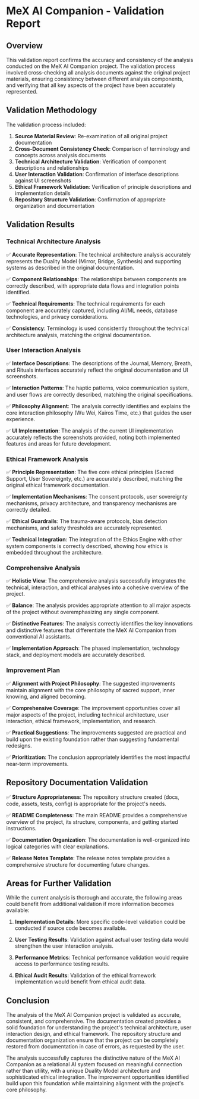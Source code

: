 # MeX AI Companion - Validation Report

## Overview

This validation report confirms the accuracy and consistency of the analysis conducted on the MeX AI Companion project. The validation process involved cross-checking all analysis documents against the original project materials, ensuring consistency between different analysis components, and verifying that all key aspects of the project have been accurately represented.

## Validation Methodology

The validation process included:

1. **Source Material Review**: Re-examination of all original project documentation
2. **Cross-Document Consistency Check**: Comparison of terminology and concepts across analysis documents
3. **Technical Architecture Validation**: Verification of component descriptions and relationships
4. **User Interaction Validation**: Confirmation of interface descriptions against UI screenshots
5. **Ethical Framework Validation**: Verification of principle descriptions and implementation details
6. **Repository Structure Validation**: Confirmation of appropriate organization and documentation

## Validation Results

### Technical Architecture Analysis

✅ **Accurate Representation**: The technical architecture analysis accurately represents the Duality Model (Mirror, Bridge, Synthesis) and supporting systems as described in the original documentation.

✅ **Component Relationships**: The relationships between components are correctly described, with appropriate data flows and integration points identified.

✅ **Technical Requirements**: The technical requirements for each component are accurately captured, including AI/ML needs, database technologies, and privacy considerations.

✅ **Consistency**: Terminology is used consistently throughout the technical architecture analysis, matching the original documentation.

### User Interaction Analysis

✅ **Interface Descriptions**: The descriptions of the Journal, Memory, Breath, and Rituals interfaces accurately reflect the original documentation and UI screenshots.

✅ **Interaction Patterns**: The haptic patterns, voice communication system, and user flows are correctly described, matching the original specifications.

✅ **Philosophy Alignment**: The analysis correctly identifies and explains the core interaction philosophy (Wu Wei, Kairos Time, etc.) that guides the user experience.

✅ **UI Implementation**: The analysis of the current UI implementation accurately reflects the screenshots provided, noting both implemented features and areas for future development.

### Ethical Framework Analysis

✅ **Principle Representation**: The five core ethical principles (Sacred Support, User Sovereignty, etc.) are accurately described, matching the original ethical framework documentation.

✅ **Implementation Mechanisms**: The consent protocols, user sovereignty mechanisms, privacy architecture, and transparency mechanisms are correctly detailed.

✅ **Ethical Guardrails**: The trauma-aware protocols, bias detection mechanisms, and safety thresholds are accurately represented.

✅ **Technical Integration**: The integration of the Ethics Engine with other system components is correctly described, showing how ethics is embedded throughout the architecture.

### Comprehensive Analysis

✅ **Holistic View**: The comprehensive analysis successfully integrates the technical, interaction, and ethical analyses into a cohesive overview of the project.

✅ **Balance**: The analysis provides appropriate attention to all major aspects of the project without overemphasizing any single component.

✅ **Distinctive Features**: The analysis correctly identifies the key innovations and distinctive features that differentiate the MeX AI Companion from conventional AI assistants.

✅ **Implementation Approach**: The phased implementation, technology stack, and deployment models are accurately described.

### Improvement Plan

✅ **Alignment with Project Philosophy**: The suggested improvements maintain alignment with the core philosophy of sacred support, inner knowing, and aligned becoming.

✅ **Comprehensive Coverage**: The improvement opportunities cover all major aspects of the project, including technical architecture, user interaction, ethical framework, implementation, and research.

✅ **Practical Suggestions**: The improvements suggested are practical and build upon the existing foundation rather than suggesting fundamental redesigns.

✅ **Prioritization**: The conclusion appropriately identifies the most impactful near-term improvements.

## Repository Documentation Validation

✅ **Structure Appropriateness**: The repository structure created (docs, code, assets, tests, config) is appropriate for the project's needs.

✅ **README Completeness**: The main README provides a comprehensive overview of the project, its structure, components, and getting started instructions.

✅ **Documentation Organization**: The documentation is well-organized into logical categories with clear explanations.

✅ **Release Notes Template**: The release notes template provides a comprehensive structure for documenting future changes.

## Areas for Further Validation

While the current analysis is thorough and accurate, the following areas could benefit from additional validation if more information becomes available:

1. **Implementation Details**: More specific code-level validation could be conducted if source code becomes available.

2. **User Testing Results**: Validation against actual user testing data would strengthen the user interaction analysis.

3. **Performance Metrics**: Technical performance validation would require access to performance testing results.

4. **Ethical Audit Results**: Validation of the ethical framework implementation would benefit from ethical audit data.

## Conclusion

The analysis of the MeX AI Companion project is validated as accurate, consistent, and comprehensive. The documentation created provides a solid foundation for understanding the project's technical architecture, user interaction design, and ethical framework. The repository structure and documentation organization ensure that the project can be completely restored from documentation in case of errors, as requested by the user.

The analysis successfully captures the distinctive nature of the MeX AI Companion as a relational AI system focused on meaningful connection rather than utility, with a unique Duality Model architecture and sophisticated ethical integration. The improvement opportunities identified build upon this foundation while maintaining alignment with the project's core philosophy.
